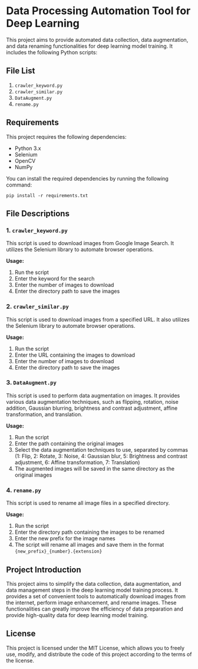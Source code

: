 # Data Processing Automation Tool for Deep Learning

This project aims to provide automated data collection, data augmentation, and data renaming functionalities for deep learning model training. It includes the following Python scripts:

## File List

1. `crawler_keyword.py`
2. `crawler_similar.py`
3. `DataAugment.py`
4. `rename.py`

## Requirements

This project requires the following dependencies:

- Python 3.x
- Selenium
- OpenCV
- NumPy

You can install the required dependencies by running the following command:

```
pip install -r requirements.txt
```

## File Descriptions

### 1. `crawler_keyword.py`

This script is used to download images from Google Image Search. It utilizes the Selenium library to automate browser operations.

**Usage:**

1. Run the script
2. Enter the keyword for the search
3. Enter the number of images to download
4. Enter the directory path to save the images

### 2. `crawler_similar.py`

This script is used to download images from a specified URL. It also utilizes the Selenium library to automate browser operations.

**Usage:**

1. Run the script
2. Enter the URL containing the images to download
3. Enter the number of images to download
4. Enter the directory path to save the images

### 3. `DataAugment.py`

This script is used to perform data augmentation on images. It provides various data augmentation techniques, such as flipping, rotation, noise addition, Gaussian blurring, brightness and contrast adjustment, affine transformation, and translation.

**Usage:**

1. Run the script
2. Enter the path containing the original images
3. Select the data augmentation techniques to use, separated by commas (1: Flip, 2: Rotate, 3: Noise, 4: Gaussian blur, 5: Brightness and contrast adjustment, 6: Affine transformation, 7: Translation)
4. The augmented images will be saved in the same directory as the original images

### 4. `rename.py`

This script is used to rename all image files in a specified directory.

**Usage:**

1. Run the script
2. Enter the directory path containing the images to be renamed
3. Enter the new prefix for the image names
4. The script will rename all images and save them in the format `{new_prefix}_{number}.{extension}`

## Project Introduction

This project aims to simplify the data collection, data augmentation, and data management steps in the deep learning model training process. It provides a set of convenient tools to automatically download images from the internet, perform image enhancement, and rename images. These functionalities can greatly improve the efficiency of data preparation and provide high-quality data for deep learning model training.

## License

This project is licensed under the MIT License, which allows you to freely use, modify, and distribute the code of this project according to the terms of the license.
